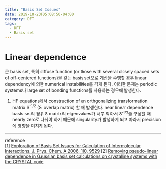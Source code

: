 ```yaml
---
title: "Basis Set Issues"
date: 2019-10-23T05:08:50-04:00
category: DFT
tags:
  - DFT
  - Basis set
---
```


# Linear dependence
큰 basis set, 특히 diffuse function (or  those with several closely spaced sets of off-centered functions)을 갖는 basis set으로 계산을 수행할 경우 linear dependency에 의한 numerical instabilities를 겪게 된다.
이러한 문제는 periodic systems나 large set of bonding functions를 사용하는 경우에 발생한다.  

1. HF equations에서 construction of an orthgonalizing transformation matrix S<sup>-1/2</sup> (S: overlap matrix) 할 때 발생한다. near linear dependence basis set의 경우 S matrix의 eigenvalues가 너무 작아서 S<sup>-1/2</sup>을 구성할 때 nearly zero로 나눠야 하기 때문에 singularity가 발생하게 되고 따라서 precision에 영향을 미치게 된다.




---
reference  
[1] [Exploration of Basis Set Issues for Calculation of Intermolecular Interactions, J. Phys. Chem. A 2006, 110, 9529](https://pubs.acs.org/doi/pdf/10.1021/jp0680239)
[2] [Removing pseudo-linear dependence in Gaussian basis set calculations on crystalline systems with the CRYSTAL code](https://www.archer.ac.uk/community/eCSE/eCSE04-16/eCSE04-16_Technical_Report.pdf)
